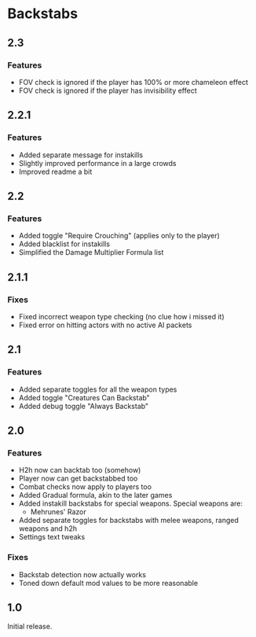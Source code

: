 # Backstabs

## 2.3

### Features

- FOV check is ignored if the player has 100% or more chameleon effect
- FOV check is ignored if the player has invisibility effect

## 2.2.1

### Features

- Added separate message for instakills
- Slightly improved performance in a large crowds
- Improved readme a bit

## 2.2

### Features

- Added toggle "Require Crouching" (applies only to the player)
- Added blacklist for instakills
- Simplified the Damage Multiplier Formula list

## 2.1.1

### Fixes

- Fixed incorrect weapon type checking (no clue how i missed it)
- Fixed error on hitting actors with no active AI packets

## 2.1

### Features

- Added separate toggles for all the weapon types
- Added toggle "Creatures Can Backstab"
- Added debug toggle "Always Backstab"

## 2.0

### Features

- H2h now can backtab too (somehow)
- Player now can get backstabbed too
- Combat checks now apply to players too
- Added Gradual formula, akin to the later games
- Added instakill backstabs for special weapons. Special weapons are:
  - Mehrunes' Razor
- Added separate toggles for backstabs with melee weapons, ranged weapons and h2h
- Settings text tweaks

### Fixes

- Backstab detection now actually works
- Toned down default mod values to be more reasonable

## 1.0

Initial release.